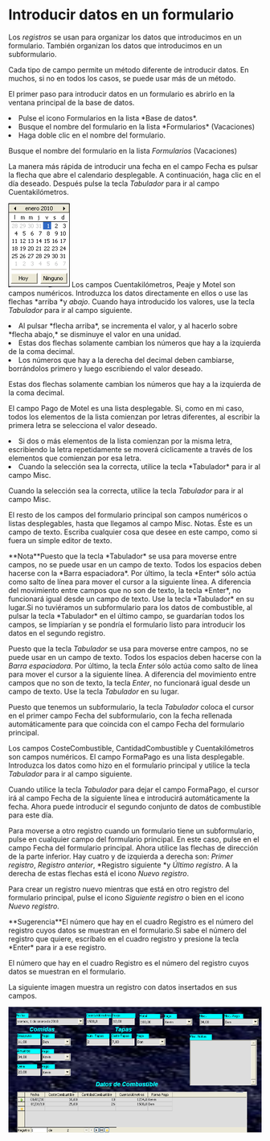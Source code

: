 
# Introducir datos en un formulario

Los *registros* se usan para organizar los datos que introducimos en un formulario. También organizan los datos que introducimos en un subformulario.

Cada tipo de campo permite un método diferente de introducir datos. En muchos, si no en todos los casos, se puede usar más de un método. 

El primer paso para introducir datos en un formulario es abrirlo en la ventana principal de la base de datos.

<li value="1">
Pulse el icono Formularios en la lista *Base de datos*.
</li>
<li>
Busque el nombre del formulario en la lista *Formularios* (Vacaciones)
</li>
<li>
Haga doble clic en el nombre del formulario.
</li>

Busque el nombre del formulario en la lista *Formularios* (Vacaciones)

La manera más rápida de introducir una fecha en el campo Fecha es pulsar la flecha que abre el calendario desplegable. A continuación, haga clic en el día deseado. Después pulse la tecla *Tabulador* para ir al campo Cuentakilómetros.

![](https://raw.githubusercontent.com/catedu/libreOffice-la-suite-ofimatica-libre/master/img/fig42.png)
Los campos Cuentakilómetros, Peaje y Motel son campos numéricos. Introduzca los datos directamente en ellos o use las flechas *arriba *y *abajo*. Cuando haya introducido los valores, use la tecla *Tabulador* para ir al campo siguiente.

<li value="1">
Al pulsar *flecha arriba*, se incrementa el valor, y al hacerlo sobre *flecha abajo,* se disminuye el valor en una unidad.
</li>
<li>
Estas dos flechas solamente cambian los números que hay a la izquierda de la coma decimal.
</li>
<li>
Los números que hay a la derecha del decimal deben cambiarse, borrándolos primero y luego escribiendo el valor deseado.
</li>

Estas dos flechas solamente cambian los números que hay a la izquierda de la coma decimal.

El campo Pago de Motel es una lista desplegable. Si, como en mi caso, todos los elementos de la lista comienzan por letras diferentes, al escribir la primera letra se selecciona el valor deseado.

<li value="1">
Si dos o más elementos de la lista comienzan por la misma letra, escribiendo la letra repetidamente se moverá cíclicamente a través de los elementos que comienzan por esa letra.
</li>
<li>
Cuando la selección sea la correcta, utilice la tecla *Tabulador* para ir al campo Misc.
</li>

Cuando la selección sea la correcta, utilice la tecla *Tabulador* para ir al campo Misc.

El resto de los campos del formulario principal son campos numéricos o listas desplegables, hasta que llegamos al campo Misc. Notas. Éste es un campo de texto. Escriba cualquier cosa que desee en este campo, como si fuera un simple editor de texto.
<td width="661" bgcolor="#94bd5e">**Nota**</td><td width="3684" valign="top">Puesto que la tecla *Tabulador* se usa para moverse entre campos, no se puede usar en un campo de texto. Todos los espacios deben hacerse con la *Barra espaciadora*. Por último, la tecla *Enter* sólo actúa como salto de línea para mover el cursor a la siguiente línea. A diferencia del movimiento entre campos que no son de texto, la tecla *Enter*, no funcionará igual desde un campo de texto. Use la tecla *Tabulador* en su lugar.Si no tuviéramos un subformulario para los datos de combustible, al pulsar la tecla *Tabulador* en el último campo, se guardarían todos los campos, se limpiarían y se pondría el formulario listo para introducir los datos en el segundo registro.</td>

Puesto que la tecla *Tabulador* se usa para moverse entre campos, no se puede usar en un campo de texto. Todos los espacios deben hacerse con la *Barra espaciadora*. Por último, la tecla *Enter* sólo actúa como salto de línea para mover el cursor a la siguiente línea. A diferencia del movimiento entre campos que no son de texto, la tecla *Enter*, no funcionará igual desde un campo de texto. Use la tecla *Tabulador* en su lugar.

Puesto que tenemos un subformulario, la tecla *Tabulador* coloca el cursor en el primer campo Fecha del subformulario, con la fecha rellenada automáticamente para que coincida con el campo Fecha del formulario principal.

Los campos CosteCombustible, CantidadCombustible y Cuentakilómetros son campos numéricos. El campo FormaPago es una lista desplegable. Introduzca los datos como hizo en el formulario principal y utilice la tecla *Tabulador* para ir al campo siguiente.

Cuando utilice la tecla *Tabulador* para dejar el campo FormaPago, el cursor irá al campo Fecha de la siguiente línea e introducirá automáticamente la fecha. Ahora puede introducir el segundo conjunto de datos de combustible para este día.

Para moverse a otro registro cuando un formulario tiene un subformulario, pulse en cualquier campo del formulario principal. En este caso, pulse en el campo Fecha del formulario principal. Ahora utilice las flechas de dirección de la parte inferior. Hay cuatro y de izquierda a derecha son: *Primer registro*, *Registro anterior*, *Registro siguiente *y *Último registro*. A la derecha de estas flechas está el icono *Nuevo registro*.

Para crear un registro nuevo mientras que está en otro registro del formulario principal, pulse el icono *Siguiente registro* o bien en el icono *Nuevo registro*.
<td width="15%" bgcolor="#83caff">**Sugerencia**</td><td width="85%" valign="top">El número que hay en el cuadro Registro es el número del registro cuyos datos se muestran en el formulario.Si sabe el número del registro que quiere, escríbalo en el cuadro registro y presione la tecla *Enter* para ir a ese registro.</td>

El número que hay en el cuadro Registro es el número del registro cuyos datos se muestran en el formulario.

La siguiente imagen muestra un registro con datos insertados en sus campos.

![](https://raw.githubusercontent.com/catedu/libreOffice-la-suite-ofimatica-libre/master/img/fig43.png)


